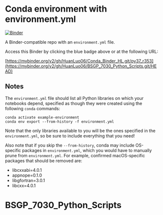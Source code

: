 # Conda environment with environment.yml

[![Binder](http://mybinder.org/badge_logo.svg)](https://mybinder.org/v2/gh/HuanLuo06/BSGP_7030_Python_Scripts.git/HEAD)

A Binder-compatible repo with an `environment.yml` file.

Access this Binder by clicking the blue badge above or at the following URL:

[https://mybinder.org/v2/gh/HuanLuo06/Conda_Binder_HL.git/py37_r353](https://mybinder.org/v2/gh/HuanLuo06/BSGP_7030_Python_Scripts.git/HEAD)

## Notes
The `environment.yml` file should list all Python libraries on which your notebooks
depend, specified as though they were created using the following `conda` commands:

```
conda activate example-environment
conda env export --from-history -f environment.yml
```

Note that the only libraries available to you will be the ones specified in
the `environment.yml`, so be sure to include everything that you need! 

Also note that if you skip the `--from-history`, conda may include OS-specific
packages in `environment.yml`, which you would have to manually prune from
`environment.yml`.  For example, confirmed macOS-specific packages that should
be removed are:

* libcxxabi=4.0.1
* appnope=0.1.0
* libgfortran=3.0.1
* libcxx=4.0.1
# BSGP_7030_Python_Scripts
